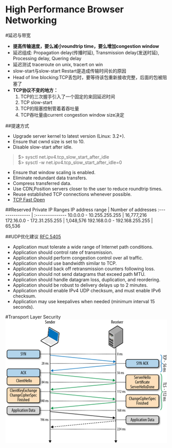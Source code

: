 High Performance Browser Networking
===============

#延迟与带宽

* **提高传输速度，要么减小roundtrip time，要么增加congestion window**
* 延迟组成: Propagation delay(传播时延), Transmission delay(发送时延), Processing delay, Quering delay
* 延迟测试 traceroute on unix, tracert on win
* slow-start与slow-start Restart是造成传输时间长的原因
* Head of line blocking:TCP丢包时，要等待该包重新接收完整，后面的包被阻塞了
* **TCP协议不变的地方：**
	1. TCP的三次握手引入了一个固定的来回延迟时间 
	2. TCP slow-start
	3. TCP的阻塞控制管着着吞吐量
	4. TCP吞吐量由current congestion window size决定
		
##提速方式
* Upgrade server kernel to latest version (Linux: 3.2+).
* Ensure that cwnd size is set to 10.
* Disable slow-start after idle.
> $> sysctl net.ipv4.tcp_slow_start_after_idle	
> $> sysctl -w net.ipv4.tcp_slow_start_after_idle=0
* Ensure that window scaling is enabled.
* Eliminate redundant data transfers.
* Compress transferred data.
* Use CDN,Position servers closer to the user to reduce roundtrip times.
* Reuse established TCP connections whenever possible.
* [TCP Fast Open](http://chimera.labs.oreilly.com/books/1230000000545/ch02.html#FAST_OPEN)

##Reserved Private IP Ranges
 IP address range | Number of addresses
 :--------------- | :---------------
 10.0.0.0 - 10.255.255.255 | 16,777,216
 172.16.0.0 - 172.31.255.255 | 1,048,576
 192.168.0.0 - 192.168.255.255 | 65,536

##UDP优化建议 [RFC 5405](https://tools.ietf.org/html/rfc5405)
* Application must tolerate a wide range of Internet path conditions.
* Application should control rate of transmission.
* Application should perform congestion control over all traffic.
* Application should use bandwidth similar to TCP.
* Application should back off retransmission counters following loss.
* Application should not send datagrams that exceed path MTU.
* Application should handle datagram loss, duplication, and reordering.
* Application should be robust to delivery delays up to 2 minutes.
* Application should enable IPv4 UDP checksum, and must enable IPv6 checksum.
* Application may use keepalives when needed (minimum interval 15 seconds).

#Transport Layer Security
![TLS握手](image/hpbn_tls_4.2.png)
